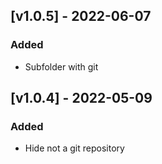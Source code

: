 ## [v1.0.5] - 2022-06-07
### Added
- Subfolder with git

## [v1.0.4] - 2022-05-09
### Added
- Hide not a git repository
